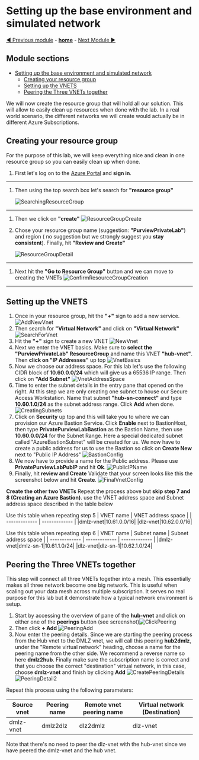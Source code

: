 # Setting up the base environment and simulated network

[:arrow_backward: Previous module](/modules/module00.md) - [**home**](/README.md) - [Next Module :arrow_forward:](/modules/module02.md)

## Module sections

* [Setting up the base environment and simulated network](#setting-up-the-base-environment-and-simulated-network)
  * [Creating your resource group](#creating-your-resource-group)
  * [Setting up the VNETS](#setting-up-the-vnets)
  * [Peering the Three VNETs together](#peering-the-three-vnets-together)

We will now create the resource group that will hold all our solution. This will allow to easily clean up resources when done with the lab. In a real world scenario, the different networks we will create would actually be in different Azure Subscriptions.

## Creating your resource group

For the purpose of this lab, we will keep everything nice and clean in one resource group so you can easily clean up when done.

1. First let's log on to the [Azure Portal](https://portal.azure.com) and **sign in**.
___
1. Then using the top search box let's search for **"resource group"**

    ![SearchingResourceGroup](/images/Module01_1.png)
___

1. Then we click on **"create"** ![ResourceGroupCreate](/images/Module01_2.png)
1. Chose your resource group name (suggestion: **"PurviewPrivateLab"**) and region ( no suggestion but we strongly suggest you **stay consistent**). Finally, hit **"Review and Create"**  

    ![ResourceGroupDetail](/images/Module01_3.png)

___

1. Next hit the **"Go to Resource Group"** button and we can move to creating the VNETs ![ConfirmResourceGroupCreation](/images/Module01_4.png)  

___

## Setting up the VNETS

1. Once in your resource group, hit the **"+"** sign to add a new service. ![AddNewVnet](/images/Module01_5.png)
1. Then search for **"Virtual Network"** and click on **"Virtual Network"** ![SearchForVnet](/images/Module01_6.png)
1. Hit the **"+"** sign to create a new VNET ![NewVnet](/images/Module01_7.png)
1. Next we enter the VNET basics. Make sure to **select the "PurviewPrivateLab" ResourceGroup** and name this VNET **"hub-vnet"**. Then **click on "IP Addresses"** up top ![VnetBasics](/images/Module01_8.png)
1. Now we choose our address space. For this lab let's use the following CIDR block of **10.60.0.0/24** which will give us a 65536 IP range. Then click on **"Add Subnet"** ![VnetAddressSpace](/images/Module01_9.png)
1. Time to enter the subnet details in the entry pane that opened on the right. At this step we are only creating one subnet to house our Secure Access Workstation. Name that subnet **"hub-sn-connect"** and type **10.60.1.0/24** as the subnet address range. Click **Add** when done. ![CreatingSubnets](/images/Module01_10.png)
1. Click on **Security** up top and this will take you to where we can provision our Azure Bastion Service. Click **Enable** next to BastionHost, then type **PrivatePurviewLabBastion** as the Bastion Name, then use **10.60.0.0/24** for the Subnet Range. Here a special dedicated subnet called "AzureBastionSubnet" will be created for us. We now have to create a public address for us to use the Bastion so click on **Create New** next to "Public IP Address" ![BastionConfig](/images/Module01_11.png)
1. We now have to provide a name for the Public address. Please use **PrivatePurviewLabPubIP** and hit **Ok**. ![PublicIPName](/images/Module01_12.png)
1. Finally, hit **review and Create** Validate that your screen looks like this the screenshot below and hit **Create**. ![FinalVnetConfig](/images/Module01_13.png)

**Create the other two VNETs**
Repeat the process above but **skip step 7 and 8 (Creating an Azure Bastion)**. use the VNET address space and Subnet address space described in the table below

Use this table when repeating step 5
| VNET name  | VNET address space |
| ------------- | ------------- |
|dmlz-vnet|10.61.0.0/16|
|dlz-vnet|10.62.0.0/16|

Use this table when repeating step 6
| VNET name | Subnet name | Subnet address space |
| ------------- | ------------- | ------------- |
|dmlz-vnet|dmlz-sn-1|10.61.1.0/24|
|dlz-vnet|dlz-sn-1|10.62.1.0/24|

## Peering the Three VNETs together

This step will connect all three VNETs together into a mesh. This essentially makes all three network become one big network. This is useful when scaling out your data mesh across multiple subscription. It serves no real purpose for this lab but it demonstrate how a typical network environment is setup.

1. Start by accessing the overview of pane of the **hub-vnet** and click on either one of the  **peerings** button (see screenshot)![ClickPeering](/images/Module01_14.png)
1. Then click **+ Add** ![PeeringAdd](/images/Module01_15.png)
1. Now enter the peering details. Since we are starting the peering process from the Hub vnet to the DMLZ vnet, we will call this peering **hub2dmlz**, under the "Remote virtual network" heading, choose a name for the peering name from the other side. We recommend a reverse name so here **dmlz2hub**. Finally make sure the subscription name is correct and that you choose the correct "destination" virtual network, in this case, choose **dmlz-vnet** and finish by clicking **Add**   ![CreatePeeringDetails](/images/Module01_16.png)![PeeringDetail2](/images/Module01_17.png) 

Repeat this process using the following parameters:

| Source vnet | Peering name | Remote vnet peering name | Virtual network (Destination) |
| ------------- | ------------- |------------- |------------- |
| dmlz-vnet | dmlz2dlz | dlz2dmlz | dlz-vnet |

Note that there's no need to peer the dlz-vnet with the hub-vnet since we have peered the dmlz-vnet and the hub vnet.
